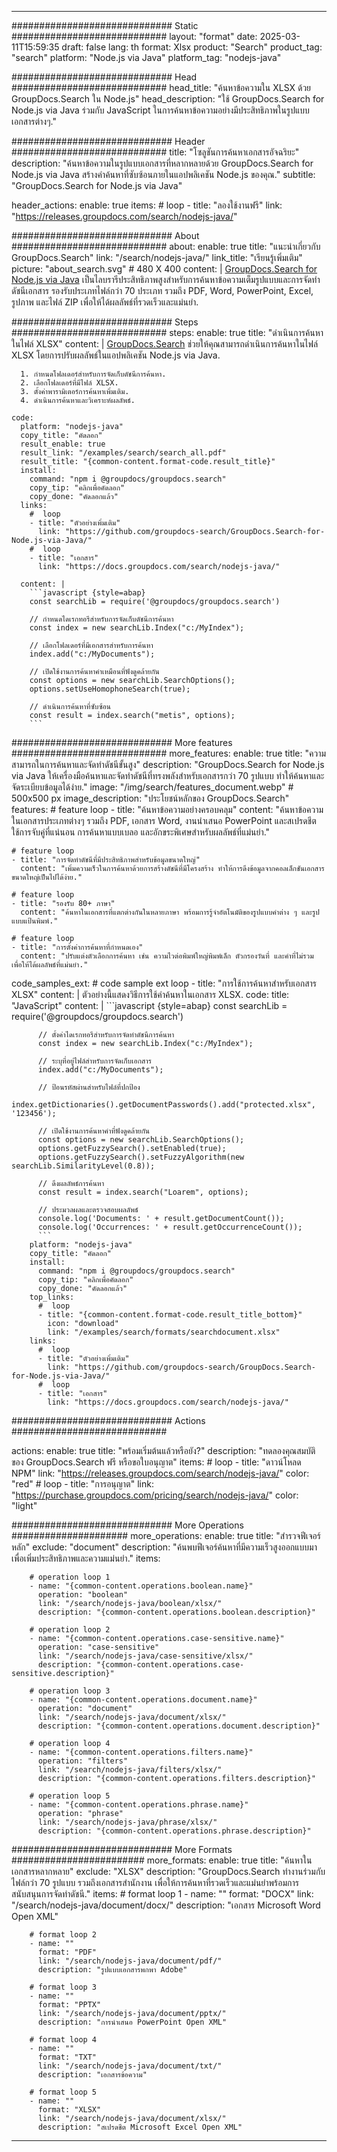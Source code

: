 
---
############################# Static ############################
layout: "format"
date:  2025-03-11T15:59:35
draft: false
lang: th
format: Xlsx
product: "Search"
product_tag: "search"
platform: "Node.js via Java"
platform_tag: "nodejs-java"

############################# Head ############################
head_title: "ค้นหาข้อความใน XLSX ด้วย GroupDocs.Search ใน Node.js"
head_description: "ใช้ GroupDocs.Search for Node.js via Java ร่วมกับ JavaScript ในการค้นหาข้อความอย่างมีประสิทธิภาพในรูปแบบเอกสารต่างๆ."

############################# Header ############################
title: "โซลูชันการค้นหาเอกสารอัจฉริยะ" 
description: "ค้นหาข้อความในรูปแบบเอกสารที่หลากหลายด้วย GroupDocs.Search for Node.js via Java สร้างคำค้นหาที่ซับซ้อนภายในแอปพลิเคชัน Node.js ของคุณ."
subtitle: "GroupDocs.Search for Node.js via Java" 

header_actions:
  enable: true
  items:
    #  loop
    - title: "ลองใช้งานฟรี"
      link: "https://releases.groupdocs.com/search/nodejs-java/"
      
############################# About ############################
about:
    enable: true
    title: "แนะนำเกี่ยวกับ GroupDocs.Search"
    link: "/search/nodejs-java/"
    link_title: "เรียนรู้เพิ่มเติม"
    picture: "about_search.svg" # 480 X 400
    content: |
       [GroupDocs.Search for Node.js via Java](/search/nodejs-java/) เป็นไลบรารีประสิทธิภาพสูงสำหรับการค้นหาข้อความเต็มรูปแบบและการจัดทำดัชนีเอกสาร รองรับประเภทไฟล์กว่า 70 ประเภท รวมถึง PDF, Word, PowerPoint, Excel, รูปภาพ และไฟล์ ZIP เพื่อให้ได้ผลลัพธ์ที่รวดเร็วและแม่นยำ.

############################# Steps ############################
steps:
    enable: true
    title: "ดำเนินการค้นหาในไฟล์ XLSX"
    content: |
      [GroupDocs.Search](/search/nodejs-java/) ช่วยให้คุณสามารถดำเนินการค้นหาในไฟล์ XLSX โดยการปรับผลลัพธ์ในแอปพลิเคชัน Node.js via Java.
      
      1. กำหนดโฟลเดอร์สำหรับการจัดเก็บดัชนีการค้นหา.
      2. เลือกโฟลเดอร์ที่มีไฟล์ XLSX.
      3. ตั้งค่าพารามิเตอร์การค้นหาเพิ่มเติม.
      4. ดำเนินการค้นหาและวิเคราะห์ผลลัพธ์.
   
    code:
      platform: "nodejs-java"
      copy_title: "คัดลอก"
      result_enable: true
      result_link: "/examples/search/search_all.pdf"
      result_title: "{common-content.format-code.result_title}"
      install:
        command: "npm i @groupdocs/groupdocs.search"
        copy_tip: "คลิกเพื่อคัดลอก"
        copy_done: "คัดลอกแล้ว"
      links:
        #  loop
        - title: "ตัวอย่างเพิ่มเติม"
          link: "https://github.com/groupdocs-search/GroupDocs.Search-for-Node.js-via-Java/"
        #  loop
        - title: "เอกสาร"
          link: "https://docs.groupdocs.com/search/nodejs-java/"
          
      content: |
        ```javascript {style=abap}
        const searchLib = require('@groupdocs/groupdocs.search')

        // กำหนดไดเรกทอรีสำหรับการจัดเก็บดัชนีการค้นหา
        const index = new searchLib.Index("c:/MyIndex");

        // เลือกโฟลเดอร์ที่มีเอกสารสำหรับการค้นหา
        index.add("c:/MyDocuments");

        // เปิดใช้งานการค้นหาคำเหมือนที่ฟังดูคล้ายกัน
        const options = new searchLib.SearchOptions();
        options.setUseHomophoneSearch(true);

        // ดำเนินการค้นหาที่ซับซ้อน
        const result = index.search("metis", options);
        ```            

############################# More features ############################
more_features:
  enable: true
  title: "ความสามารถในการค้นหาและจัดทำดัชนีขั้นสูง"
  description: "GroupDocs.Search for Node.js via Java ให้เครื่องมือค้นหาและจัดทำดัชนีที่ทรงพลังสำหรับเอกสารกว่า 70 รูปแบบ ทำให้ค้นหาและจัดระเบียบข้อมูลได้ง่าย."
  image: "/img/search/features_document.webp" # 500x500 px
  image_description: "ประโยชน์หลักของ GroupDocs.Search"
  features:
    # feature loop
    - title: "ค้นหาข้อความอย่างครอบคลุม"
      content: "ค้นหาข้อความในเอกสารประเภทต่างๆ รวมถึง PDF, เอกสาร Word, งานนำเสนอ PowerPoint และสเปรดชีต ใช้การจับคู่ที่แน่นอน การค้นหาแบบเบลอ และอักขระพิเศษสำหรับผลลัพธ์ที่แม่นยำ."

    # feature loop
    - title: "การจัดทำดัชนีที่มีประสิทธิภาพสำหรับข้อมูลขนาดใหญ่"
      content: "เพิ่มความเร็วในการค้นหาด้วยการสร้างดัชนีที่มีโครงสร้าง ทำให้การดึงข้อมูลจากคอลเล็กชันเอกสารขนาดใหญ่เป็นไปได้ง่าย."

    # feature loop
    - title: "รองรับ 80+ ภาษา"
      content: "ค้นหาในเอกสารที่แตกต่างกันในหลายภาษา พร้อมการรู้จำอัตโนมัติของรูปแบบคำต่าง ๆ และรูปแบบแป้นพิมพ์."

    # feature loop
    - title: "การตั้งค่าการค้นหาที่กำหนดเอง"
      content: "ปรับแต่งตัวเลือกการค้นหา เช่น ความไวต่อพิมพ์ใหญ่พิมพ์เล็ก ตัวกรองวันที่ และคำที่ไม่รวม เพื่อให้ได้ผลลัพธ์ที่แม่นยำ."
      
  code_samples_ext:
    # code sample ext loop
    - title: "การใช้การค้นหาสำหรับเอกสาร XLSX"
      content: |
        ตัวอย่างนี้แสดงวิธีการใช้คำค้นหาในเอกสาร XLSX.
      code:
        title: "JavaScript"
        content: |
          ```javascript {style=abap}
          const searchLib = require('@groupdocs/groupdocs.search')
          
          // ตั้งค่าไดเรกทอรีสำหรับการจัดทำดัชนีการค้นหา
          const index = new searchLib.Index("c:/MyIndex");
              
          // ระบุที่อยู่ไฟล์สำหรับการจัดเก็บเอกสาร
          index.add("c:/MyDocuments");

          // ป้อนรหัสผ่านสำหรับไฟล์ที่ปกป้อง
          index.getDictionaries().getDocumentPasswords().add("protected.xlsx", '123456');

          // เปิดใช้งานการค้นหาคำที่ฟังดูคล้ายกัน
          const options = new searchLib.SearchOptions();
          options.getFuzzySearch().setEnabled(true);
          options.getFuzzySearch().setFuzzyAlgorithm(new searchLib.SimilarityLevel(0.8));

          // ดึงผลลัพธ์การค้นหา
          const result = index.search("Loarem", options);
          
          // ประมวลผลและตรวจสอบผลลัพธ์
          console.log('Documents: ' + result.getDocumentCount());
          console.log('Occurrences: ' + result.getOccurrenceCount());
          ```
        platform: "nodejs-java"
        copy_title: "คัดลอก"
        install:
          command: "npm i @groupdocs/groupdocs.search"
          copy_tip: "คลิกเพื่อคัดลอก"
          copy_done: "คัดลอกแล้ว"
        top_links:
          #  loop
          - title: "{common-content.format-code.result_title_bottom}"
            icon: "download"
            link: "/examples/search/formats/searchdocument.xlsx"
        links:
          #  loop
          - title: "ตัวอย่างเพิ่มเติม"
            link: "https://github.com/groupdocs-search/GroupDocs.Search-for-Node.js-via-Java/"
          #  loop
          - title: "เอกสาร"
            link: "https://docs.groupdocs.com/search/nodejs-java/"
            

            


############################# Actions ############################

actions:
  enable: true
  title: "พร้อมเริ่มต้นแล้วหรือยัง?"
  description: "ทดลองคุณสมบัติของ GroupDocs.Search ฟรี หรือขอใบอนุญาต"
  items:
    #  loop
    - title: "ดาวน์โหลด NPM"
      link: "https://releases.groupdocs.com/search/nodejs-java/"
      color: "red"
        #  loop
    - title: "การอนุญาต"
      link: "https://purchase.groupdocs.com/pricing/search/nodejs-java/"
      color: "light"


############################# More Operations #####################
more_operations:
    enable: true
    title: "สำรวจฟีเจอร์หลัก"
    exclude: "document"
    description: "ค้นพบฟีเจอร์ค้นหาที่มีความเร็วสูงออกแบบมาเพื่อเพิ่มประสิทธิภาพและความแม่นยำ."
    items: 
          
        # operation loop 1
        - name: "{common-content.operations.boolean.name}"
          operation: "boolean"
          link: "/search/nodejs-java/boolean/xlsx/"
          description: "{common-content.operations.boolean.description}"

        # operation loop 2
        - name: "{common-content.operations.case-sensitive.name}"
          operation: "case-sensitive"
          link: "/search/nodejs-java/case-sensitive/xlsx/"
          description: "{common-content.operations.case-sensitive.description}"

        # operation loop 3
        - name: "{common-content.operations.document.name}"
          operation: "document"
          link: "/search/nodejs-java/document/xlsx/"
          description: "{common-content.operations.document.description}"

        # operation loop 4
        - name: "{common-content.operations.filters.name}"
          operation: "filters"
          link: "/search/nodejs-java/filters/xlsx/"
          description: "{common-content.operations.filters.description}"

        # operation loop 5
        - name: "{common-content.operations.phrase.name}"
          operation: "phrase"
          link: "/search/nodejs-java/phrase/xlsx/"
          description: "{common-content.operations.phrase.description}"
          
        
          
############################# More Formats ########################
more_formats:
    enable: true
    title: "ค้นหาในเอกสารหลากหลาย"
    exclude: "XLSX"
    description: "GroupDocs.Search ทำงานร่วมกับไฟล์กว่า 70 รูปแบบ รวมถึงเอกสารสำนักงาน เพื่อให้การค้นหาที่รวดเร็วและแม่นยำพร้อมการสนับสนุนการจัดทำดัชนี."
    items: 
        # format loop 1
        - name: ""
          format: "DOCX"
          link: "/search/nodejs-java/document/docx/"
          description: "เอกสาร Microsoft Word Open XML"
          
        # format loop 2
        - name: ""
          format: "PDF"
          link: "/search/nodejs-java/document/pdf/"
          description: "รูปแบบเอกสารพกพา Adobe"
          
        # format loop 3
        - name: ""
          format: "PPTX"
          link: "/search/nodejs-java/document/pptx/"
          description: "การนำเสนอ PowerPoint Open XML"

        # format loop 4
        - name: ""
          format: "TXT"
          link: "/search/nodejs-java/document/txt/"
          description: "เอกสารข้อความ"
          
        # format loop 5
        - name: ""
          format: "XLSX"
          link: "/search/nodejs-java/document/xlsx/"
          description: "สเปรดชีต Microsoft Excel Open XML"
  

---